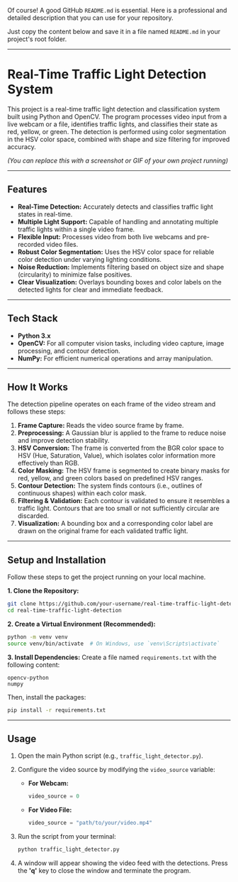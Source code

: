 Of course\! A good GitHub `README.md` is essential. Here is a professional and detailed description that you can use for your repository.

Just copy the content below and save it in a file named `README.md` in your project's root folder.

-----

# Real-Time Traffic Light Detection System

This project is a real-time traffic light detection and classification system built using Python and OpenCV. The program processes video input from a live webcam or a file, identifies traffic lights, and classifies their state as red, yellow, or green. The detection is performed using color segmentation in the HSV color space, combined with shape and size filtering for improved accuracy.

*(You can replace this with a screenshot or GIF of your own project running)*

-----

## Features

  - **Real-Time Detection:** Accurately detects and classifies traffic light states in real-time.
  - **Multiple Light Support:** Capable of handling and annotating multiple traffic lights within a single video frame.
  - **Flexible Input:** Processes video from both live webcams and pre-recorded video files.
  - **Robust Color Segmentation:** Uses the HSV color space for reliable color detection under varying lighting conditions.
  - **Noise Reduction:** Implements filtering based on object size and shape (circularity) to minimize false positives.
  - **Clear Visualization:** Overlays bounding boxes and color labels on the detected lights for clear and immediate feedback.

-----

## Tech Stack

  - **Python 3.x**
  - **OpenCV:** For all computer vision tasks, including video capture, image processing, and contour detection.
  - **NumPy:** For efficient numerical operations and array manipulation.

-----

## How It Works

The detection pipeline operates on each frame of the video stream and follows these steps:

1.  **Frame Capture:** Reads the video source frame by frame.
2.  **Preprocessing:** A Gaussian blur is applied to the frame to reduce noise and improve detection stability.
3.  **HSV Conversion:** The frame is converted from the BGR color space to HSV (Hue, Saturation, Value), which isolates color information more effectively than RGB.
4.  **Color Masking:** The HSV frame is segmented to create binary masks for red, yellow, and green colors based on predefined HSV ranges.
5.  **Contour Detection:** The system finds contours (i.e., outlines of continuous shapes) within each color mask.
6.  **Filtering & Validation:** Each contour is validated to ensure it resembles a traffic light. Contours that are too small or not sufficiently circular are discarded.
7.  **Visualization:** A bounding box and a corresponding color label are drawn on the original frame for each validated traffic light.

-----

## Setup and Installation

Follow these steps to get the project running on your local machine.

**1. Clone the Repository:**

```bash
git clone https://github.com/your-username/real-time-traffic-light-detection.git
cd real-time-traffic-light-detection
```

**2. Create a Virtual Environment (Recommended):**

```bash
python -m venv venv
source venv/bin/activate  # On Windows, use `venv\Scripts\activate`
```

**3. Install Dependencies:**
Create a file named `requirements.txt` with the following content:

```
opencv-python
numpy
```

Then, install the packages:

```bash
pip install -r requirements.txt
```

-----

## Usage

1.  Open the main Python script (e.g., `traffic_light_detector.py`).

2.  Configure the video source by modifying the `video_source` variable:

      - **For Webcam:**
        ```python
        video_source = 0
        ```
      - **For Video File:**
        ```python
        video_source = "path/to/your/video.mp4"
        ```

3.  Run the script from your terminal:

    ```bash
    python traffic_light_detector.py
    ```

4.  A window will appear showing the video feed with the detections. Press the **'q'** key to close the window and terminate the program.
